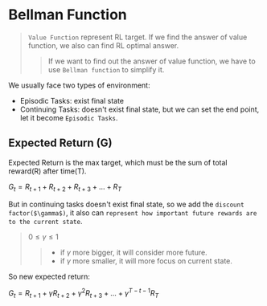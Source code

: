 # Bellman Function
> `Value Function` represent RL target. If we find the answer of value function, we also can find RL optimal answer.
>> If we want to find out the answer of value function, we have to use `Bellman function` to simplify it.

We usually face two types of environment:
* Episodic Tasks: exist final state
* Continuing Tasks: doesn't exist final state, but we can set the end point, let it become `Episodic Tasks`.

## Expected Return (G)
Expected Return is the max target, which must be the sum of total reward(R) after time(T).

$G_t = R_{t+1} + R_{t+2} +R_{t+3} + ... + R_T$

But in continuing tasks doesn't exist final state, so we add the `discount factor($\gamma$)`, it also can `represent how important future rewards are to the current state`.
> $0 \le \gamma \le 1$
>> * if $\gamma$ more bigger, it will consider more future.
>> * if $\gamma$ more smaller, it will more focus on current state.

So new expected return:

$G_t = R_{t+1} + \gamma R_{t+2} + \gamma^2 R_{t+3} + ... + \gamma^{T-t-1} R_T$
